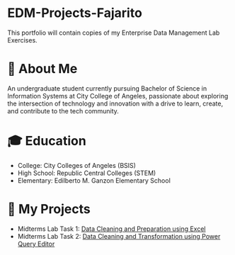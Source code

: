 # EDM-Projects-Fajarito

This portfolio will contain copies of my Enterprise Data Management Lab Exercises.

# 💫 About Me
An undergraduate student currently pursuing Bachelor of Science in Information Systems at City College of Angeles, passionate about exploring the intersection of technology and innovation with a drive to learn, create, and contribute to the tech community.
# 🎓 Education
- College: City Colleges of Angeles (BSIS)
- High School: Republic Central Colleges (STEM)
- Elementary: Edilberto M. Ganzon Elementary School
  
# 📂 My Projects
- Midterms Lab Task 1: [Data Cleaning and Preparation using Excel](https://github.com/angelie2/EDM-Projects-Fajarito/blob/main/Midterm%20Task%201/README.md)
- Midterms Lab Task 2: [Data Cleaning and Transformation using Power Query Editor](https://github.com/angelie2/EDM-Projects-Fajarito/blob/main/Midterm%20Task%202/README.md)
